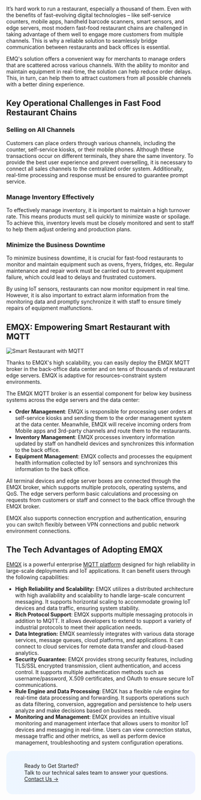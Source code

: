 It’s hard work to run a restaurant, especially a thousand of them. Even with the benefits of fast-evolving digital technologies – like self-service counters, mobile apps, handheld barcode scanners, smart sensors, and edge servers, most modern fast-food restaurant chains are challenged in taking advantage of them well to engage more customers from multiple channels. This is why a reliable solution to seamlessly bridge communication between restaurants and back offices is essential.

EMQ's solution offers a convenient way for merchants to manage orders that are scattered across various channels. With the ability to monitor and maintain equipment in real-time, the solution can help reduce order delays. This, in turn, can help them to attract customers from all possible channels with a better dining experience.

## Key Operational Challenges in Fast Food Restaurant Chains

### Selling on All Channels

Customers can place orders through various channels, including the counter, self-service kiosks, or their mobile phones. Although these transactions occur on different terminals, they share the same inventory. To provide the best user experience and prevent overselling, it is necessary to connect all sales channels to the centralized order system. Additionally, real-time processing and response must be ensured to guarantee prompt service.

### Manage Inventory Effectively

To effectively manage inventory, it is important to maintain a high turnover rate. This means products must sell quickly to minimize waste or spoilage. To achieve this, inventory levels must be closely monitored and sent to staff to help them adjust ordering and production plans.

### Minimize the Business Downtime

To minimize business downtime, it is crucial for fast-food restaurants to monitor and maintain equipment such as ovens, fryers, fridges, etc. Regular maintenance and repair work must be carried out to prevent equipment failure, which could lead to delays and frustrated customers.

By using IoT sensors, restaurants can now monitor equipment in real time. However, it is also important to extract alarm information from the monitoring data and promptly synchronize it with staff to ensure timely repairs of equipment malfunctions.

## EMQX: Empowering Smart Restaurant with MQTT

![Smart Restaurant with MQTT](https://assets.emqx.com/images/88ed4d3b9f4fb19d80568df86532c6c3.png)

Thanks to EMQX's high scalability, you can easily deploy the EMQX MQTT broker in the back-office data center and on tens of thousands of restaurant edge servers. EMQX is adaptive for resources-constraint system environments.

The EMQX MQTT broker is an essential component for below key business systems across the edge servers and the data center:

- **Order Management**: EMQX is responsible for processing user orders at self-service kiosks and sending them to the order management system at the data center. Meanwhile, EMQX will receive incoming orders from Mobile apps and 3rd-party channels and route them to the restaurants.
- **Inventory Management**: EMQX processes inventory information updated by staff on handheld devices and synchronizes this information to the back office.
- **Equipment Management**: EMQX collects and processes the equipment health information collected by IoT sensors and synchronizes this information to the back office.

All terminal devices and edge server boxes are connected through the EMQX broker, which supports multiple protocols, operating systems, and QoS. The edge servers perform basic calculations and processing on requests from customers or staff and connect to the back office through the EMQX broker.

EMQX also supports connection encryption and authentication, ensuring you can switch flexibly between VPN connections and public network environment connections.

## The Tech Advantages of Adopting EMQX

[EMQX](https://www.emqx.com/en/products/emqx) is a powerful enterprise [MQTT platform](https://www.emqx.com/en/blog/mqtt-platform-essential-features-and-use-cases) designed for high reliability in large-scale deployments and IoT applications. It can benefit users through the following capabilities:

- **High Reliability and Scalability:** EMQX utilizes a distributed architecture with high availability and scalability to handle large-scale concurrent messaging. It supports horizontal scaling to accommodate growing IoT devices and data traffic, ensuring system stability.
- **Rich Protocol Support**: EMQX supports multiple messaging protocols in addition to MQTT. It allows developers to extend to support a variety of industrial protocols to meet their application needs.
- **Data Integration:** EMQX seamlessly integrates with various data storage services, message queues, cloud platforms, and applications. It can connect to cloud services for remote data transfer and cloud-based analytics.
- **Security Guarantee:** EMQX provides strong security features, including TLS/SSL encrypted transmission, client authentication, and access control. It supports multiple authentication methods such as username/password, X.509 certificates, and OAuth to ensure secure IoT communications.
- **Rule Engine and Data Processing**: EMQX has a flexible rule engine for real-time data processing and forwarding. It supports operations such as data filtering, conversion, aggregation and persistence to help users analyze and make decisions based on business needs.
- **Monitoring and Management**: EMQX provides an intuitive visual monitoring and management interface that allows users to monitor IoT devices and messaging in real-time. Users can view connection status, message traffic and other metrics, as well as perform device management, troubleshooting and system configuration operations.



<section
  class="is-hidden-touch my-32 is-flex is-align-items-center"
  style="border-radius: 16px; background: linear-gradient(102deg, #edf6ff 1.81%, #eff2ff 97.99%); padding: 32px 48px;"
>
  <div>
    <div class="mb-4 is-size-3 is-text-black has-text-weight-semibold" style="
    line-height: 1.2;
">
      Ready to Get Started?
    </div>
    <div class="mb-32">
      Talk to our technical sales team to answer your questions.
    </div>
    <a href="https://www.emqx.com/en/contact?product=solutions" class="button is-gradient">Contact Us →</a>
  </div>
</section>

